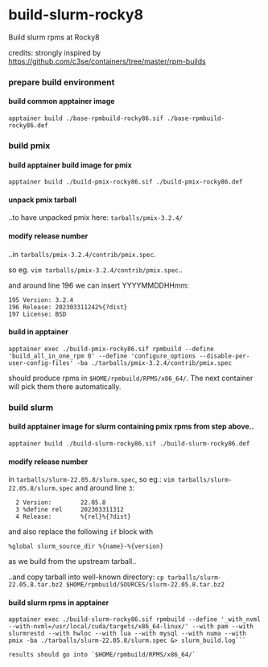 # build-slurm-rocky8
Build slurm rpms at Rocky8

credits:
strongly inspired by https://github.com/c3se/containers/tree/master/rpm-builds


### prepare build environment

#### build common apptainer image
```
apptainer build ./base-rpmbuild-rocky86.sif ./base-rpmbuild-rocky86.def
```


### build pmix

#### build apptainer build image for pmix

```
apptainer build ./build-pmix-rocky86.sif ./build-pmix-rocky86.def
```

#### unpack pmix tarball

..to have unpacked pmix here: `tarballs/pmix-3.2.4/`

#### modify release number

..in `tarballs/pmix-3.2.4/contrib/pmix.spec`.

so eg. `vim tarballs/pmix-3.2.4/contrib/pmix.spec`..

and around line 196 we can insert YYYYMMDDHHmm:

```
195 Version: 3.2.4
196 Release: 202303311242%{?dist}
197 License: BSD
```
#### build in apptainer

```
apptainer exec ./build-pmix-rocky86.sif rpmbuild --define 'build_all_in_one_rpm 0' --define 'configure_options --disable-per-user-config-files' -ba ./tarballs/pmix-3.2.4/contrib/pmix.spec
```

should produce rpms in `$HOME/rpmbuild/RPMS/x86_64/`. The next container will pick them there automatically.


### build slurm

#### build apptainer image for slurm containing pmix rpms from step above..

```
apptainer build ./build-slurm-rocky86.sif ./build-slurm-rocky86.def
```

#### modify release number

in `tarballs/slurm-22.05.8/slurm.spec`, so eg.: `vim tarballs/slurm-22.05.8/slurm.spec` and around line `3`:

```
  2 Version:        22.05.8
  3 %define rel     202303311312
  4 Release:        %{rel}%{?dist}
```

and also replace the following `if` block with 

```
%global slurm_source_dir %{name}-%{version}
```

as we build from the upstream tarball..

..and copy tarball into well-known directory: `cp tarballs/slurm-22.05.8.tar.bz2 $HOME/rpmbuild/SOURCES/slurm-22.05.8.tar.bz2`

#### build slurm rpms in apptainer

```
apptainer exec ./build-slurm-rocky86.sif rpmbuild --define '_with_nvml --with-nvml=/usr/local/cuda/targets/x86_64-linux/' --with pam --with slurmrestd --with hwloc --with lua --with mysql --with numa --with pmix -ba ./tarballs/slurm-22.05.8/slurm.spec &> slurm_build.log```

results should go into `$HOME/rpmbuild/RPMS/x86_64/`
